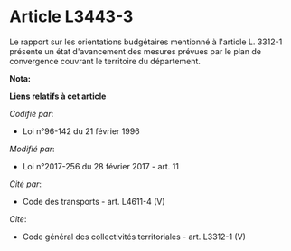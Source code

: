 # Article L3443-3

Le rapport sur les orientations budgétaires mentionné à l'article L. 3312-1 présente un état d'avancement des mesures prévues
par le plan de convergence couvrant le territoire du département.

**Nota:**



**Liens relatifs à cet article**

_Codifié par_:

  - Loi n°96-142 du 21 février 1996

_Modifié par_:

  - Loi n°2017-256 du 28 février 2017 - art. 11

_Cité par_:

  - Code des transports - art. L4611-4 (V)

_Cite_:

  - Code général des collectivités territoriales - art. L3312-1 (V)
